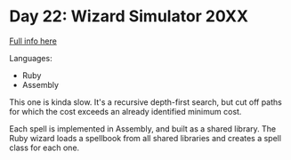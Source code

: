 # Day 22: Wizard Simulator 20XX

[Full info here](https://adventofcode.com/2015/day/22)

Languages:
* Ruby
* Assembly

This one is kinda slow. It's a recursive depth-first search, but cut off
paths for which the cost exceeds an already identified minimum cost.

Each spell is implemented in Assembly, and built as a shared library. The
Ruby wizard loads a spellbook from all shared libraries and creates a spell
class for each one.
